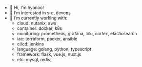 - 👋 Hi, I’m hyanoo!
- 👀 I’m interested in sre, devops
- 🌱 I’m currently working with:
  - cloud: nutanix, aws
  - container: docker, k8s
  - monitoring: prometheus, grafana, loki, cortex, elasticsearch
  - iac: terraform, packer, ansible
  - ci/cd: jenkins
  - language: golang, python, typescript
  - framework: flask, vue.js, nuxt.js
  - etc: mysql, redis,

<!---
hyanoo-tech/hyanoo-tech is a ✨ special ✨ repository because its `README.md` (this file) appears on your GitHub profile.
You can click the Preview link to take a look at your changes.
--->
